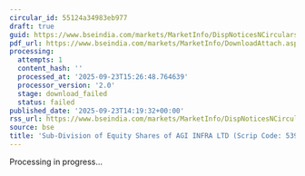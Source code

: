 ```yaml
---
circular_id: 55124a34983eb977
draft: true
guid: https://www.bseindia.com/markets/MarketInfo/DispNoticesNCirculars.aspx?Noticeid={2DFC9755-C682-4990-AEFF-870E3482EA7A}&noticeno=20250923-67&dt=09/23/2025&icount=67&totcount=78&flag=0
pdf_url: https://www.bseindia.com/markets/MarketInfo/DownloadAttach.aspx?id=20250923-67&attachedId=
processing:
  attempts: 1
  content_hash: ''
  processed_at: '2025-09-23T15:26:48.764639'
  processor_version: '2.0'
  stage: download_failed
  status: failed
published_date: '2025-09-23T14:19:32+00:00'
rss_url: https://www.bseindia.com/markets/MarketInfo/DispNoticesNCirculars.aspx?Noticeid={2DFC9755-C682-4990-AEFF-870E3482EA7A}&noticeno=20250923-67&dt=09/23/2025&icount=67&totcount=78&flag=0
source: bse
title: 'Sub-Division of Equity Shares of AGI INFRA LTD (Scrip Code: 539042).'
---
```


Processing in progress...